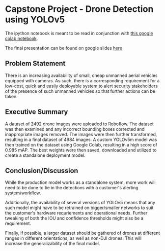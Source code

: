# Capstone Project - Drone Detection using YOLOv5

The ipython notebook is meant to be read in conjunction with <a href = "https://colab.research.google.com/drive/1KI_WCsNCKvP-nLvOPKc6DnrUh6_0aEPt?usp=sharing">this google colab notebook</a>.

The final presentation can be found on google slides <a href = "https://docs.google.com/presentation/d/1HI6LjlMR3R_NN2q8LimoOgc7e9PM0F7g5RI7BUjOe8k/edit?usp=sharing">here</a>

## Problem Statement
There is an increasing availability of small, cheap unmanned aerial vehicles equipped with cameras. As such, there is a corresponding requirement for a low-cost, quick and easily deployable system to alert security stakeholders of the presence of such unmanned vehicles so that further actions can be taken.

## Executive Summary
A dataset of 2492 drone images were uploaded to Roboflow. The dataset was then examined and any incorrect bounding boxes corrected and inappropriate images removed. The images were then further transformed, resulting in a final dataset of 4984 images. A custom YOLOv5m model was then trained on the dataset using Google Colab, resulting in a high score of 0.985 mAP. The best weights were then saved, downloaded and utilized to create a standalone deployment model.

## Conclusion/Discussion

While the production model works as a standalone system, more work will need to be done to tie in the detections with a customer's alerting system/workflow.

Additionally, the availability of several versions of YOLOv5 means that any such model might have to be retrained on bigger/smaller networks to suit the customer's hardware requriements and operational needs. Further tweaking of both the IOU and confidence thresholds might also be a requirement.

Finally, if possible, a larger dataset should be gathered of drones at different ranges in different orientations, as well as non-DJI drones. This will increase the generalizability of the final model.
